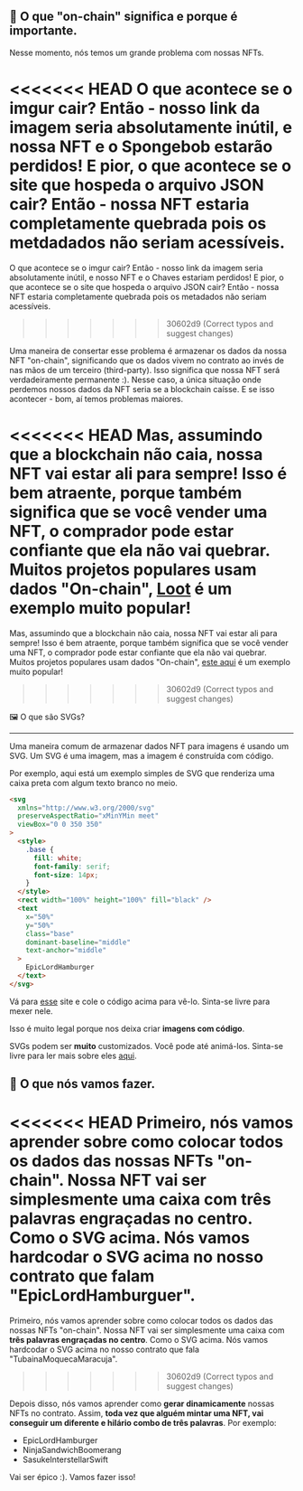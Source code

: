 ## 🔗 O que "on-chain" significa e porque é importante.

Nesse momento, nós temos um grande problema com nossas NFTs.

<<<<<<< HEAD
O que acontece se o imgur cair? Então - nosso link da imagem seria absolutamente inútil, e nossa NFT e o Spongebob estarão perdidos! E pior, o que acontece se o site que hospeda o arquivo JSON cair? Então - nossa NFT estaria completamente quebrada pois os metdadados não seriam acessíveis.
=======
O que acontece se o imgur cair? Então - nosso link da imagem seria absolutamente inútil, e nosso NFT e o Chaves estariam perdidos! E pior, o que acontece se o site que hospeda o arquivo JSON cair? Então - nossa NFT estaria completamente quebrada pois os metadados não seriam acessíveis.
>>>>>>> 30602d9 (Correct typos and suggest changes)

Uma maneira de consertar esse problema é armazenar os dados da nossa NFT "on-chain", significando que os dados vivem no contrato ao invés de nas mãos de um terceiro (third-party). Isso significa que nossa NFT será verdadeiramente permanente :). Nesse caso, a única situação onde perdemos nossos dados da NFT seria se a blockchain caísse. E se isso acontecer - bom, aí temos problemas maiores.

<<<<<<< HEAD
Mas, assumindo que a blockchain não caia, nossa NFT vai estar ali para sempre! Isso é bem atraente, porque também significa que se você vender uma NFT, o comprador pode estar confiante que ela não vai quebrar. Muitos projetos populares usam dados "On-chain", [Loot](https://techcrunch.com/2021/09/03/loot-games-the-crypto-world/) é um exemplo muito popular!
=======
Mas, assumindo que a blockchain não caia, nossa NFT vai estar ali para sempre! Isso é bem atraente, porque também significa que se você vender uma NFT, o comprador pode estar confiante que ela não vai quebrar. Muitos projetos populares usam dados "On-chain", [este aqui](https://techcrunch.com/2021/09/03/loot-games-the-crypto-world/) é um exemplo muito popular!
>>>>>>> 30602d9 (Correct typos and suggest changes)

🖼 O que são SVGs?

---

Uma maneira comum de armazenar dados NFT para imagens é usando um SVG. Um SVG é uma imagem, mas a imagem é construída com código.

Por exemplo, aqui está um exemplo simples de SVG que renderiza uma caixa preta com algum texto branco no meio.

```html
<svg
  xmlns="http://www.w3.org/2000/svg"
  preserveAspectRatio="xMinYMin meet"
  viewBox="0 0 350 350"
>
  <style>
    .base {
      fill: white;
      font-family: serif;
      font-size: 14px;
    }
  </style>
  <rect width="100%" height="100%" fill="black" />
  <text
    x="50%"
    y="50%"
    class="base"
    dominant-baseline="middle"
    text-anchor="middle"
  >
    EpicLordHamburger
  </text>
</svg>
```

Vá para [esse](https://www.svgviewer.dev/) site e cole o código acima para vê-lo. Sinta-se livre para mexer nele.

Isso é muito legal porque nos deixa criar **imagens com código**.

SVGs podem ser **muito** customizados. Você pode até animá-los. Sinta-se livre para ler mais sobre eles [aqui](https://developer.mozilla.org/en-US/docs/Web/SVG/Tutorial).

## 🤘 O que nós vamos fazer.

<<<<<<< HEAD
Primeiro, nós vamos aprender sobre como colocar todos os dados das nossas NFTs "on-chain". Nossa NFT vai ser simplesmente uma caixa com **três palavras engraçadas no centro**. Como o SVG acima. Nós vamos hardcodar o SVG acima no nosso contrato que falam "EpicLordHamburguer".
=======
Primeiro, nós vamos aprender sobre como colocar todos os dados das nossas NFTs "on-chain". Nossa NFT vai ser simplesmente uma caixa com **três palavras engraçadas no centro**. Como o SVG acima. Nós vamos hardcodar o SVG acima no nosso contrato que fala "TubainaMoquecaMaracuja".
>>>>>>> 30602d9 (Correct typos and suggest changes)

Depois disso, nós vamos aprender como **gerar dinamicamente** nossas NFTs no contrato. Assim, **toda vez que alguém mintar uma NFT, vai conseguir um diferente e hilário combo de três palavras**. Por exemplo:

- EpicLordHamburger
- NinjaSandwichBoomerang
- SasukeInterstellarSwift

Vai ser épico :). Vamos fazer isso!
